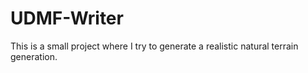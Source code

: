# UDMF-Writer

This is a small project where I try to generate a realistic natural terrain generation.

